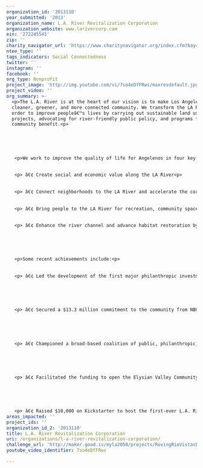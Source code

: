 ```yaml
---
organization_id: '2013110'
year_submitted: '2013'
organization_name: L.A. River Revitalization Corporation
organization_website: www.larivercorp.com
ein: '272245545'
zip: ''
charity_navigator_url: 'https://www.charitynavigator.org/index.cfm?bay=search.profile&ein=272245545'
ntee_type: ''
tags_indicators: Social Connectedness
twitter: ''
instagram: ''
facebook: ''
org_type: Nonprofit
project_image: 'http://img.youtube.com/vi/7so4eDfFRws/maxresdefault.jpg'
project_video: ''
org_summary: >-
  <p>The L.A. River is at the heart of our vision is to make Los Angeles a
  cleaner, greener, and more connected community. We transform the LA River in
  order to improve peopleâ€™s lives by carrying out sustainable land use
  projects, advocating for river-friendly public policy, and programs for
  community benefit.<p>
   
   
   
   
   
   <p>We work to improve the quality of life for Angelenos in four key areas:<p> 
   
   
   <p> â€¢ Create social and economic value along the LA River<p> 
   
   
   <p> â€¢ Connect neighborhoods to the LA River and accelerate the corridorâ€™s role as an alternative transport route <p> 
   
   
   <p> â€¢ Bring people to the LA River for recreation, community space, and public gatherings<p> 
   
   
   <p> â€¢ Enhance the river channel and advance habitat restoration by incorporating green infrastructure improvements.<p> 
   
   
   
   
   
   <p>Some recent achievements include:<p>
   
   
   <p> â€¢ Led the development of the first major philanthropic investment on the LA River with an iconic cable-stay pedestrian-equestrian-bicycle bridge in North Atwater, creating a new destination on the LA River (to break ground this summer)<p> 
   
   
   
   
   
   <p> â€¢ Secured a $13.3 million commitment to the community from NBC Universal to create LA River bike path connecting a key stretch from Griffith Park to Studio City by spearheading a coalition of environmental and cycling non-profits<p> 
   
   
   
   
   
   <p> â€¢ Championed a broad-based coalition of public, philanthropic, private and non-profit partners to promote LA River Greenway 2020 campaign â€“ a continuous recreational greenway for public benefit along all 51 miles of the LA River <p> 
   
   
   
   
   
   <p> â€¢ Facilitated the funding to open the Elysian Valley Community Garden<p> 
   
   
   
   
   
   <p> â€¢ Raised $10,000 on Kickstarter to host the first-ever L.A. River Bike-in Movie Theater in April<p>
areas_impacted: ''
project_ids: ''
organization_id_2: '2013110'
title: L.A. River Revitalization Corporation
uri: /organizations/l-a-river-revitalization-corporation/
challenge_url: 'http://maker.good.is/myla2050/projects/RovingRioVistasLA.html'
youtube_video_identifier: 7so4eDfFRws

---
```

